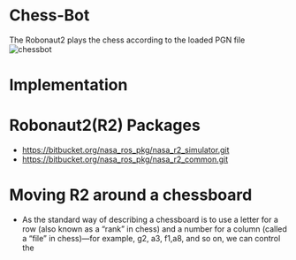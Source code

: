 # Chess-Bot
The Robonaut2  plays the chess  according to the loaded PGN file
![chessbot](https://user-images.githubusercontent.com/68220390/175960990-46d741c1-d6d4-40f7-9883-a2be83c1071b.png)
# Implementation
# Robonaut2(R2) Packages
*  https://bitbucket.org/nasa_ros_pkg/nasa_r2_simulator.git
*   https://bitbucket.org/nasa_ros_pkg/nasa_r2_common.git
# Moving R2 around a chessboard
* As the standard way of describing a chessboard is to use a letter for a row (also known as a “rank” in chess) and a number for a column (called a “file” in chess)—for example, g2, a3, f1,a8, and so on, we can control the 
